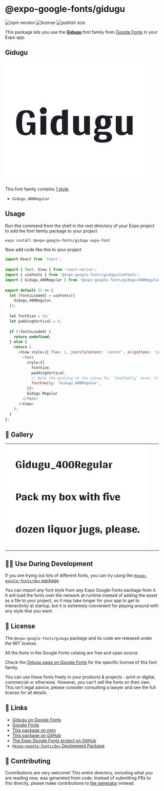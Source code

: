 # @expo-google-fonts/gidugu

![npm version](https://flat.badgen.net/npm/v/@expo-google-fonts/gidugu)
![license](https://flat.badgen.net/github/license/expo/google-fonts)
![publish size](https://flat.badgen.net/packagephobia/install/@expo-google-fonts/gidugu)

This package lets you use the [**Gidugu**](https://fonts.google.com/specimen/Gidugu) font family from [Google Fonts](https://fonts.google.com/) in your Expo app.

## Gidugu

![Gidugu](./font-family.png)

This font family contains [1 style](#-gallery).

- `Gidugu_400Regular`

## Usage

Run this command from the shell in the root directory of your Expo project to add the font family package to your project
```sh
expo install @expo-google-fonts/gidugu expo-font
```

Now add code like this to your project
```js
import React from 'react';

import { Text, View } from 'react-native';
import { useFonts } from '@expo-google-fonts/gidugu/useFonts';
import { Gidugu_400Regular } from '@expo-google-fonts/gidugu/400Regular';

export default () => {
  let [fontsLoaded] = useFonts({
    Gidugu_400Regular,
  });

  let fontSize = 24;
  let paddingVertical = 6;

  if (!fontsLoaded) {
    return undefined;
  } else {
    return (
      <View style={{ flex: 1, justifyContent: 'center', alignItems: 'center' }}>
        <Text
          style={{
            fontSize,
            paddingVertical,
            // Note the quoting of the value for `fontFamily` here; it expects a string!
            fontFamily: 'Gidugu_400Regular',
          }}>
          Gidugu Regular
        </Text>
      </View>
    );
  }
};

```

## 🔡 Gallery


||||
|-|-|-|
|![Gidugu_400Regular](./Gidugu_400Regular.ttf.png)||||


## 👩‍💻 Use During Development

If you are trying out lots of different fonts, you can try using the [`@expo-google-fonts/dev` package](https://github.com/expo/google-fonts/tree/master/font-packages/dev#readme).

You can import *any* font style from any Expo Google Fonts package from it. It will load the fonts
over the network at runtime instead of adding the asset as a file to your project, so it may take longer
for your app to get to interactivity at startup, but it is extremely convenient
for playing around with any style that you want.

## 📖 License

The `@expo-google-fonts/gidugu` package and its code are released under the MIT license.

All the fonts in the Google Fonts catalog are free and open source.

Check the [Gidugu page on Google Fonts](https://fonts.google.com/specimen/Gidugu) for the specific license of this font family.

You can use these fonts freely in your products & projects - print or digital, commercial or otherwise. However, you can't sell the fonts on their own. This isn't legal advice, please consider consulting a lawyer and see the full license for all details.

## 🔗 Links

- [Gidugu on Google Fonts](https://fonts.google.com/specimen/Gidugu)
- [Google Fonts](https://fonts.google.com/)
- [This package on npm](https://www.npmjs.com/package/@expo-google-fonts/gidugu)
- [This package on GitHub](https://github.com/expo/google-fonts/tree/master/font-packages/gidugu)
- [The Expo Google Fonts project on GitHub](https://github.com/expo/google-fonts)
- [`@expo-google-fonts/dev` Devlopment Package](https://github.com/expo/google-fonts/tree/master/font-packages/dev)

## 🤝 Contributing

Contributions are very welcome! This entire directory, including what you are reading now, was generated from code. Instead of submitting PRs to this directly, please make contributions to [the generator](https://github.com/expo/google-fonts/tree/master/packages/generator) instead.

